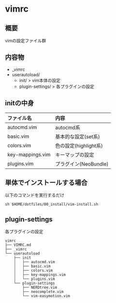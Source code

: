 # vimrc

## 概要
vimの設定ファイル群

## 内容物
* _vimrc
* userautoload/
    * init/ > vim本体の設定
    * plugin-settings/ > 各プラグインの設定

## initの中身
|ファイル名             |内容                   |
|:----------------------|:----------------------|
|autocmd.vim            |autocmd系              |
|basic.vim              |基本的な設定(set系)    |
|colors.vim             |色の設定(highlight系)  |
|key-mappings.vim       |キーマップの設定       |
|plugins.vim            |プラグイン(NeoBundle)  |

## 単体でインストールする場合
以下のコマンドを実行するだけ
```
sh $HOME/dotfiles/00_install/vim-install.sh
```

## plugin-settings
各プラグインの設定
```
vimrc
├── VIMRC.md
├── _vimrc
└── userautoload
    ├── init
    │   ├── autocmd.vim
    │   ├── basic.vim
    │   ├── colors.vim
    │   ├── key-mappings.vim
    │   └── plugins.vim
    └── plugin-settings
        ├── NERDtree.vim
        ├── neocomplete.vim
        └── vim-easymotion.vim
```

